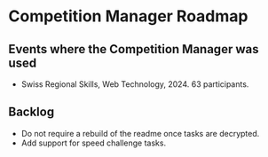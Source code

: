 # Competition Manager Roadmap

## Events where the Competition Manager was used

- Swiss Regional Skills, Web Technology, 2024. 63 participants.

## Backlog

- Do not require a rebuild of the readme once tasks are decrypted.
- Add support for speed challenge tasks.
